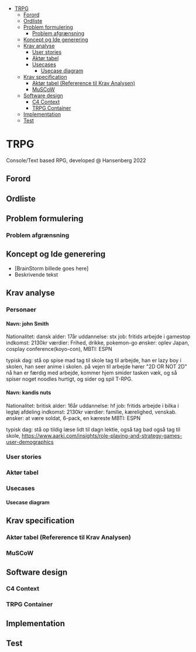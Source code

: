 - [TRPG](#trpg)
  - [Forord](#forord)
  - [Ordliste](#ordliste)
  - [Problem formulering](#problem-formulering)
    - [Problem afgrænsning](#problem-afgrænsning)
  - [Koncept og Ide generering](#koncept-og-ide-generering)
  - [Krav analyse](#krav-analyse)
    - [User stories](#user-stories)
    - [Aktør tabel](#aktør-tabel)
    - [Usecases](#usecases)
      - [Usecase diagram](#usecase-diagram)
  - [Krav specification](#krav-specification)
    - [Aktør tabel (Refererence til Krav Analysen)](#aktør-tabel-refererence-til-krav-analysen)
    - [MuSCoW](#muscow)
  - [Software design](#software-design)
    - [C4 Context](#c4-context)
    - [TRPG Container](#trpg-container)
  - [Implementation](#implementation)
  - [Test](#test)

# TRPG
Console/Text based RPG, developed @ Hansenberg 2022

## Forord

## Ordliste

## Problem formulering

### Problem afgrænsning

## Koncept og Ide generering

 * [BrainStorm billede goes here]
 * Beskrivende tekst

## Krav analyse

### Personaer

#### Navn: john Smith
Nationalitet: dansk
alder: 17år
uddannelse: stx 
job: fritids arbejde i gamestop
indkomst: 2130kr
værdier: Frihed, drikke, pokemon-go
ønsker: oplev Japan, cosplay conference(koyo-con), 
MBTI: ESPN

typisk dag: stå op spise mad tag til skole tag til arbejde, han er lazy boy i skolen, han seer anime i skolen. på vejen til arbejde hører "2D OR NOT 2D"
            nå han er færdig med arbejde, kommer hjem smider tasken væk, og så spiser noget noodles hurtigt, og sider og spil T-RPG. 



#### Navn: kandis nuts
Nationalitet: britisk
alder: 16år
uddannelse: hf
job: fritids arbejde i bilka i legtøj afdeling
indkomst: 2130kr
værdier: familie, kærelighed, venskab.
ønsker: at være soldat, 6-pack, en kæreste 
MBTI: ESPN

typisk dag: stå op tildig læse lidt til dagn lektie, også tag bad også tag til skole, 
https://www.aarki.com/insights/role-playing-and-strategy-games-user-demographics


### User stories

### Aktør tabel

### Usecases

#### Usecase diagram

## Krav specification

### Aktør tabel (Refererence til Krav Analysen)

### MuSCoW

## Software design

### C4 Context

### TRPG Container

## Implementation

## Test

